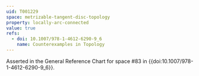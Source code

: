 ```yaml
---
uid: T001229
space: metrizable-tangent-disc-topology
property: locally-arc-connected
value: true
refs:
  - doi: 10.1007/978-1-4612-6290-9_6
    name: Counterexamples in Topology
---
```

Asserted in the General Reference Chart for space #83 in
{{doi:10.1007/978-1-4612-6290-9_6}}.
